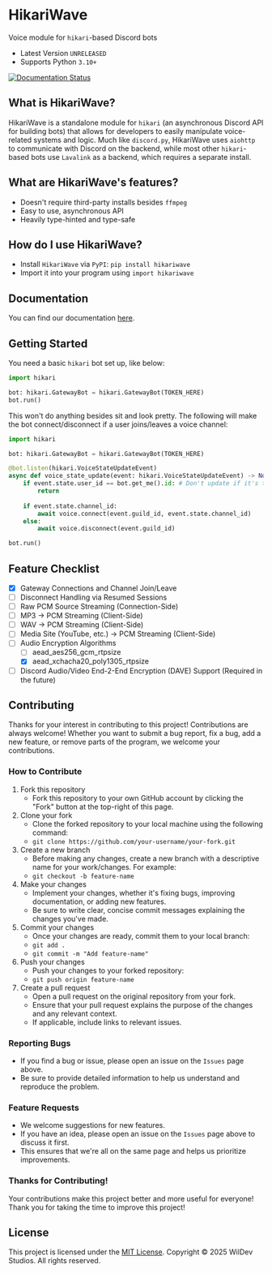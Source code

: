 # HikariWave
Voice module for `hikari`-based Discord bots
- Latest Version `UNRELEASED`
- Supports Python `3.10+`

[![Documentation Status](https://readthedocs.org/projects/hikariwave/badge/?version=latest&style=for-the-badge)](https://hikariwave.readthedocs.io/en/latest/?badge=latest)

## What is HikariWave?
HikariWave is a standalone module for `hikari` (an asynchronous Discord API for building bots) that allows for developers to easily manipulate voice-related systems and logic. Much like `discord.py`, HikariWave uses `aiohttp` to communicate with Discord on the backend, while most other `hikari`-based bots use `Lavalink` as a backend, which requires a separate install.

## What are HikariWave's features?
- Doesn't require third-party installs besides `ffmpeg`
- Easy to use, asynchronous API
- Heavily type-hinted and type-safe

## How do I use HikariWave?
- Install `HikariWave` via `PyPI`: `pip install hikariwave`
- Import it into your program using `import hikariwave`

## Documentation
You can find our documentation [here](https://hikariwave.wildevstudios.net/).

## Getting Started
You need a basic `hikari` bot set up, like below:
```python
import hikari

bot: hikari.GatewayBot = hikari.GatewayBot(TOKEN_HERE)
bot.run()
```
This won't do anything besides sit and look pretty. The following will make the bot connect/disconnect if a user joins/leaves a voice channel:
```python
import hikari

bot: hikari.GatewayBot = hikari.GatewayBot(TOKEN_HERE)

@bot.listen(hikari.VoiceStateUpdateEvent)
async def voice_state_update(event: hikari.VoiceStateUpdateEvent) -> None:
    if event.state.user_id == bot.get_me().id: # Don't update if it's the bot, only others
        return
    
    if event.state.channel_id:
        await voice.connect(event.guild_id, event.state.channel_id)
    else:
        await voice.disconnect(event.guild_id)

bot.run()
```

## Feature Checklist
- [x] Gateway Connections and Channel Join/Leave
- [ ] Disconnect Handling via Resumed Sessions
- [ ] Raw PCM Source Streaming (Connection-Side)
- [ ] MP3 -> PCM Streaming (Client-Side)
- [ ] WAV -> PCM Streaming (Client-Side)
- [ ] Media Site (YouTube, etc.) -> PCM Streaming (Client-Side)
- [ ] Audio Encryption Algorithms
    - [ ] aead_aes256_gcm_rtpsize
    - [x] aead_xchacha20_poly1305_rtpsize
- [ ] Discord Audio/Video End-2-End Encryption (DAVE) Support (Required in the future)

## Contributing
Thanks for your interest in contributing to this project! Contributions are always welcome!
Whether you want to submit a bug report, fix a bug, add a new feature, or remove parts of the program, we welcome your contributions.

### How to Contribute
1. Fork this repository
    - Fork this repository to your own GitHub account by clicking the "Fork" button at the top-right of this page.
2. Clone your fork
    - Clone the forked repository to your local machine using the following command:
    - `git clone https://github.com/your-username/your-fork.git`
3. Create a new branch
    - Before making any changes, create a new branch with a descriptive name for your work/changes. For example:
    - `git checkout -b feature-name`
4. Make your changes
    - Implement your changes, whether it's fixing bugs, improving documentation, or adding new features.
    - Be sure to write clear, concise commit messages explaining the changes you've made.
5. Commit your changes
    - Once your changes are ready, commit them to your local branch:
    - `git add .`
    - `git commit -m "Add feature-name"`
6. Push your changes
    - Push your changes to your forked repository:
    - `git push origin feature-name`
7. Create a pull request
    - Open a pull request on the original repository from your fork.
    - Ensure that your pull request explains the purpose of the changes and any relevant context.
    - If applicable, include links to relevant issues.

### Reporting Bugs
- If you find a bug or issue, please open an issue on the `Issues` page above.
- Be sure to provide detailed information to help us understand and reproduce the problem.

### Feature Requests
- We welcome suggestions for new features.
- If you have an idea, please open an issue on the `Issues` page above to discuss it first.
- This ensures that we're all on the same page and helps us prioritize improvements.

### Thanks for Contributing!
Your contributions make this project better and more useful for everyone! Thank you for taking the time to improve this project!

## License
This project is licensed under the [MIT License](https://github.com/WilDev-Studios/HikariWave/blob/main/LICENSE). Copyright &copy; 2025 WilDev Studios. All rights reserved. 